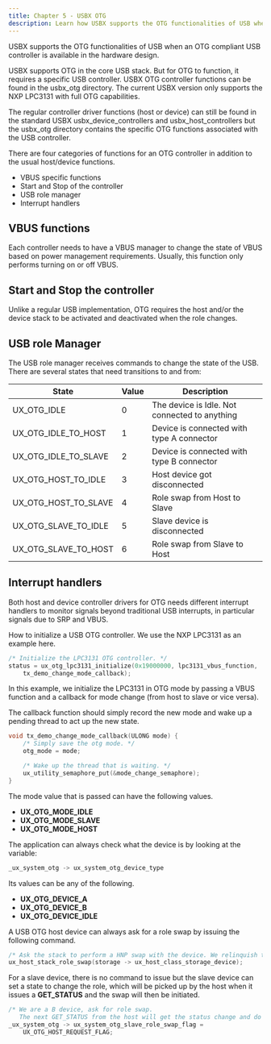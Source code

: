 ```yaml
---
title: Chapter 5 - USBX OTG
description: Learn how USBX supports the OTG functionalities of USB when an OTG compliant USB controller is available in the hardware design.
---
```


USBX supports the OTG functionalities of USB when an OTG compliant USB controller is available in the hardware design.

USBX supports OTG in the core USB stack. But for OTG to function, it requires a specific USB controller. USBX OTG controller functions can be found in the usbx_otg directory. The current USBX version only supports the NXP LPC3131 with full OTG capabilities.

The regular controller driver functions (host or device) can still be found in the standard USBX usbx_device_controllers and usbx_host_controllers but the usbx_otg directory contains the specific OTG functions associated with the USB controller.

There are four categories of functions for an OTG controller in addition to the usual host/device functions.

- VBUS specific functions
- Start and Stop of the controller
- USB role manager
- Interrupt handlers

## VBUS functions

Each controller needs to have a VBUS manager to change the state of VBUS based on power management requirements. Usually, this function only performs turning on or off VBUS.

## Start and Stop the controller

Unlike a regular USB implementation, OTG requires the host and/or the device stack to be activated and deactivated when the role changes.

## USB role Manager

The USB role manager receives commands to change the state of the USB. There are several states that need transitions to and from:

| State                    | Value | Description                                           |
| ------------------------ | ----- | ----------------------------------------------------- |
| UX_OTG_IDLE            | 0     | The device is Idle. Not connected to anything |
| UX_OTG_IDLE_TO_HOST  | 1     | Device is connected with type A connector             |
| UX_OTG_IDLE_TO_SLAVE | 2     | Device is connected with type B connector             |
| UX_OTG_HOST_TO_IDLE  | 3     | Host device got disconnected                          |
| UX_OTG_HOST_TO_SLAVE | 4     | Role swap from Host to Slave                          |
| UX_OTG_SLAVE_TO_IDLE | 5     | Slave device is disconnected                          |
| UX_OTG_SLAVE_TO_HOST | 6     | Role swap from Slave to Host                          |

## Interrupt handlers

Both host and device controller drivers for OTG needs different interrupt handlers to monitor signals beyond traditional USB interrupts, in particular signals due to SRP and VBUS.

How to initialize a USB OTG controller. We use the NXP LPC3131 as an example here.

```C
/* Initialize the LPC3131 OTG controller. */
status = ux_otg_lpc3131_initialize(0x19000000, lpc3131_vbus_function,
    tx_demo_change_mode_callback);
```

In this example, we initialize the LPC3131 in OTG mode by passing a VBUS function and a callback for mode change (from host to slave or vice versa).

The callback function should simply record the new mode and wake up a pending thread to act up the new state.

```C
void tx_demo_change_mode_callback(ULONG mode) {
    /* Simply save the otg mode. */
    otg_mode = mode;

    /* Wake up the thread that is waiting. */
    ux_utility_semaphore_put(&mode_change_semaphore);
}
```

The mode value that is passed can have the following values.

- **UX_OTG_MODE_IDLE**
- **UX_OTG_MODE_SLAVE**
- **UX_OTG_MODE_HOST**

The application can always check what the device is by looking at the variable:

```C
_ux_system_otg -> ux_system_otg_device_type
```

Its values can be any of the following.

- **UX_OTG_DEVICE_A**
- **UX_OTG_DEVICE_B**
- **UX_OTG_DEVICE_IDLE**

A USB OTG host device can always ask for a role swap by issuing the following command.

```C
/* Ask the stack to perform a HNP swap with the device. We relinquish the host role to A device. */
ux_host_stack_role_swap(storage -> ux_host_class_storage_device);
```

For a slave device, there is no command to issue but the slave device can set a state to change the role, which will be picked up by the host when it issues a **GET_STATUS** and the swap will then be initiated.

```C
/* We are a B device, ask for role swap.
   The next GET_STATUS from the host will get the status change and do the HNP. */
_ux_system_otg -> ux_system_otg_slave_role_swap_flag =
    UX_OTG_HOST_REQUEST_FLAG;
```
